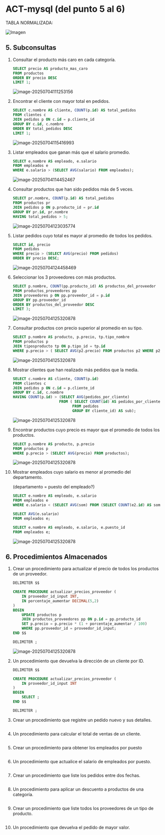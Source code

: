 # ACT-mysql (del punto 5 al 6)

TABLA NORMALIZADA:

![Imagen](https://cdn.discordapp.com/attachments/1390717312893587597/1390717328345399317/image.png?ex=686945f1&is=6867f471&hm=eb66d04e7e1c7a595b675cca391b0e56075e3001cf308363d4639d35f6335b3d)

## 5. Subconsultas

1. Consultar el producto más caro en cada categoría.

   ```sql
   SELECT precio AS producto_mas_caro
   FROM productos 
   ORDER BY precio DESC
   LIMIT 1;
   ```

   ![image-20250704111253156](https://media.discordapp.net/attachments/1337463162940817490/1390754346207019130/image.png?ex=6869686b&is=686816eb&hm=d679ac6c0109acd8433bdb65325a6bea12e49828c499a5dad031f5d52009198c&=&format=webp&quality=lossless&width=877&height=138)

2. Encontrar el cliente con mayor total en pedidos.

   ```sql
   SELECT c.nombre AS cliente, COUNT(p.id) AS total_pedidos
   FROM clientes c
   JOIN pedidos p ON c.id = p.cliente_id
   GROUP BY c.id, c.nombre
   ORDER BY total_pedidos DESC
   LIMIT 1;
   ```

   ![image-20250704115416993](https://media.discordapp.net/attachments/1337463162940817490/1390754527531241584/image.png?ex=68696896&is=68681716&hm=c1b0c445aba4f5c15e5f6ab61fc8c7fffe4bad943060113135884f16c96f8355&=&format=webp&quality=lossless&width=877&height=470)

3. Listar empleados que ganan más que el salario promedio.

   ```sql
   SELECT e.nombre AS empleado, e.salario
   FROM empleados e
   WHERE e.salario > (SELECT AVG(salario) FROM empleados);
   ```

   ![image-20250704114452467](https://media.discordapp.net/attachments/1337463162940817490/1390754579565641808/image.png?ex=686968a2&is=68681722&hm=2612eb5be39046464e11645c58e2d4962e4732329f31fab247073299c6a168d5&=&format=webp&quality=lossless&width=877&height=186)

4. Consultar productos que han sido pedidos más de 5 veces.

   ```sql
   SELECT pr.nombre, COUNT(p.id) AS total_pedidos
   FROM productos pr
   JOIN pedidos p ON p.producto_id = pr.id
   GROUP BY pr.id, pr.nombre
   HAVING total_pedidos > 5;
   ```

   ![image-20250704123035774](https://media.discordapp.net/attachments/1337463162940817490/1390754622213329008/image.png?ex=686968ac&is=6868172c&hm=485a17a4522839d408ea7bd8decac6578269d8cdfb641f811d195c901bbb17a6&=&format=webp&quality=lossless&width=877&height=285)

5. Listar pedidos cuyo total es mayor al promedio de todos los pedidos.

   ```sql
   SELECT id, precio        
   FROM pedidos
   WHERE precio > (SELECT AVG(precio) FROM pedidos)
   ORDER BY precio DESC;
   ```

   ![image-20250704124458469](https://media.discordapp.net/attachments/1337463162940817490/1390754693499715756/image.png?ex=686968bd&is=6868173d&hm=38ead235602a912f5bada90eb0b6ab52a4859918d09383c692253e92f74f633f&=&format=webp&quality=lossless&width=877&height=342)

6. Seleccionar los 3 proveedores con más productos.

   ```sql
   SELECT p.nombre, COUNT(pp.producto_id) AS productos_del_proveedor
   FROM productos_proveedores pp
   JOIN proveedores p ON pp.proveedor_id = p.id
   GROUP BY pp.proveedor_id
   ORDER BY productos_del_proveedor DESC
   LIMIT 3;
   ```

   ![image-20250704125320878](https://media.discordapp.net/attachments/1337463162940817490/1390754760529018880/image.png?ex=686968cd&is=6868174d&hm=cbc245c5ca792dbfb7d5fec0708705de2c844e3cb1873f26ea81ba057ba33890&=&format=webp&quality=lossless&width=877&height=424)

7. Consultar productos con precio superior al promedio en su tipo.

   ```sql
   SELECT p.nombre AS producto, p.precio, tp.tipo_nombre
   FROM productos p
   JOIN tiposproducto tp ON p.tipo_id = tp.id
   WHERE p.precio > ( SELECT AVG(p2.precio) FROM productos p2 WHERE p2.tipo_id = p.tipo_id);
   ```

   ![image-20250704125320878](https://media.discordapp.net/attachments/1337463162940817490/1390783215178088491/image.png?ex=6869834e&is=686831ce&hm=ef08f2e69b2659bfba453df11da89196a91f4b85da2228838fa8b95c51ad2a34&=&format=webp&quality=lossless&width=877&height=310)

   

8. Mostrar clientes que han realizado más pedidos que la media.

   ```sql
   SELECT c.nombre AS cliente, COUNT(p.id)
   FROM clientes c
   JOIN pedidos p ON c.id = p.cliente_id
   GROUP BY c.id, c.nombre
   HAVING COUNT(p.id) > (SELECT AVG(pedidos_por_cliente)
                        FROM ( SELECT COUNT(id) AS pedidos_por_cliente
                              FROM pedidos 
                              GROUP BY cliente_id) AS sub);
   ```

   ![image-20250704125320878](https://media.discordapp.net/attachments/1337463162940817490/1390793912314232902/image.png?ex=68698d44&is=68683bc4&hm=89e6f303b9613a812d743c4c55a14eb54f2199ae6748b7b32e07bf608de82710&=&format=webp&quality=lossless&width=877&height=261)

9. Encontrar productos cuyo precio es mayor que el promedio de todos los productos.

   ```sql
   SELECT p.nombre AS producto, p.precio
   FROM productos p
   WHERE p.precio > (SELECT AVG(precio) FROM productos);
   ```

   ![image-20250704125320878](https://media.discordapp.net/attachments/1337463162940817490/1390796121558876240/image.png?ex=68698f53&is=68683dd3&hm=f84b6537ce82a5b123c5d02ecd9fd05137e6019afab5b34256505cfe70122138&=&format=webp&quality=lossless&width=877&height=349)

10. Mostrar empleados cuyo salario es menor al promedio del departamento.

    (departamento = puesto del empleado?)

    ```sql
    SELECT e.nombre AS empleado, e.salario
    FROM empleados e
    WHERE e.salario < (SELECT AVG(som) FROM (SELECT COUNT(e2.id) AS som FROM empleados e2 GROUP BY puesto_id) AS sub);
    
    SELECT AVG(e.salario)
    FROM empleados e;
    
    SELECT e.nombre AS empleado, e.salario, e.puesto_id
    FROM empleados e;
    ```

    ![image-20250704125320878](https://media.discordapp.net/attachments/1337463162940817490/1390799994256359425/image.png?ex=686992ee&is=6868416e&hm=8edaec98a9ba5cb99705a9b653b12cff6468b709fbe0289da1134a8c88402ade&=&format=webp&quality=lossless&width=877&height=491)

## 6. Procedimientos Almacenados

1. Crear un procedimiento para actualizar el precio de todos los productos de un proveedor.

   ```sql
   DELIMITER $$
   
   CREATE PROCEDURE actualizar_precios_proveedor (
       IN proveedor_id_input INT,
       IN porcentaje_aumentar DECIMAL(5,2)
   )
   BEGIN
       UPDATE productos p
       JOIN productos_proveedores pp ON p.id = pp.producto_id
       SET p.precio = p.precio * (1 + porcentaje_aumentar / 100)
       WHERE pp.proveedor_id = proveedor_id_input;
   END $$
   
   DELIMITER ;
   ```

   ![image-20250704125320878](https://media.discordapp.net/attachments/1337463162940817490/1390820474224640151/image.png?ex=6869a601&is=68685481&hm=d01ee81d15164bdee6b187e1f30421a6531e92bf30edab21a430c2298b258254&=&format=webp&quality=lossless&width=459&height=726)

2. Un procedimiento que devuelva la dirección de un cliente por ID.

   ```sql
   DELIMITER $$
   
   CREATE PROCEDURE actualizar_precios_proveedor (
       IN proveedor_id_input INT
   )
   BEGIN
       SELECT ;
   END $$
   
   DELIMITER ;
   ```

   

3. Crear un procedimiento que registre un pedido nuevo y sus detalles.

   ```sql
   
   ```

   

4. Un procedimiento para calcular el total de ventas de un cliente.

   ```sql
   
   ```

   

5. Crear un procedimiento para obtener los empleados por puesto

   ```sql
   
   ```

   

6. Un procedimiento que actualice el salario de empleados por puesto.

   ```sql
   
   ```

   

7. Crear un procedimiento que liste los pedidos entre dos fechas.

   ```sql
   
   ```

   

8. Un procedimiento para aplicar un descuento a productos de una categoría.

   ```sql
   
   ```

   

9. Crear un procedimiento que liste todos los proveedores de un tipo de producto.

   ```sql
   
   ```

   

10. Un procedimiento que devuelva el pedido de mayor valor.

    ```sql
    
    ```

    
